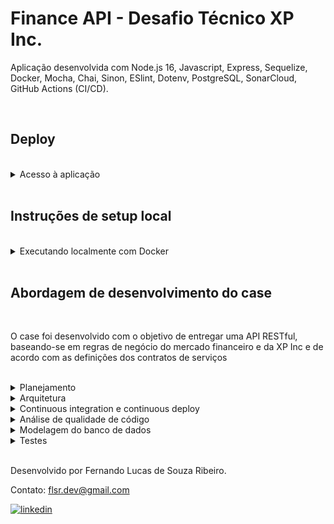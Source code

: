 # Finance API - Desafio Técnico XP Inc.

Aplicação desenvolvida com Node.js 16, Javascript, Express, Sequelize, Docker, Mocha, Chai, Sinon, ESlint, Dotenv, PostgreSQL, SonarCloud, GitHub Actions (CI/CD).

<br>

## Deploy

<br>

<details><summary>Acesso à aplicação</summary>

<br>

Aplicação hospedada na rota base https://finance-api-xp.herokuapp.com/

Para ter acesso à documentação, contendo todos os endpoint e métodos disponíveis, acesse: https://finance-api-xp.herokuapp.com/api-docs/

OBS: A primeira requisição à aplicação pode demorar um pouco mais, pois o heroku pode colocá-la em estado ocioso.

OBS 2: A implementação de autenticação pelo swagger ainda não foi implementada, portanto para teste é necessário utilizar Postman ou Insomnia.

<br>

## Autenticação

A rota de login ainda não está implementada, portanto foram autenticados dois usuários para a realização dos testes:

OBS: Insira o token no header authorization das requisições

OBS 2: ⚠️ Os tokens gerados no ambiente docker não conseguem autenticar usuários na aplicação do deploy e vice-versa ⚠️

### Usuário 1

```javascript
codCliente = 1

token = eyJhbGciOiJIUzI1NiIsInR5cCI6IkpXVCJ9.eyJjb2RDbGllbnRlIjoxLCJlbWFpbCI6ImZsc3IuZGV2QGVtYWlsLmNvbSIsIm5hbWUiOiJGZXJuYW5kbyIsImlhdCI6MTY1ODYyMjIxN30.reDSLh53f231hWfkBpRDgNNPn0Gr4PDBea8tGarRsPw
```

<br>

### Usuário 2

```javascript
codCliente = 2

token = eyJhbGciOiJIUzI1NiIsInR5cCI6IkpXVCJ9.eyJjb2RDbGllbnRlIjoyLCJlbWFpbCI6ImpvaG5kb2VAZ21haWwuY29tIiwibmFtZSI6IkpvaG4iLCJpYXQiOjE2NTg2MjIzNjd9.7PsiLxc7Ny_51Zs-qP9a0O_MdV575VZGAD8T62FemY8
```
<br>

</details>

<br>

## Instruções de setup local

<br>

<details> <summary>Executando localmente com Docker</summary>

<br>

### Requitos:
- [Node.js 16 LTS](https://nodejs.org/en/)
- [Docker](https://docs.docker.com/engine/install/)
- [Docker Compose](https://docs.docker.com/compose/install/#install-compose)
- [Postman](https://www.postman.com/) ou [Insomnia](https://insomnia.rest/)

### Realizando migrations e seeds no banco de dados do container:

Clone esse repositório:

    git clone git@github.com:flsr-dev/finance-api-xp.git    

Execute o comando abaixo na raiz do projeto para acessar o terminal do container:

    docker-compose run finance-api sh

Após a finalização do build e abertura do terminal do container:
  
  Executar as migrations:

    npm run migrate

  Executar o seed das tabelas:

    npm run seed

  Após a finalização, saia do terminal do container:

    exit
    

### Rodando a aplicação:

    docker-compose up 

Ou:

    docker-compose up -d

A partir disso a aplicação já estará disponível localmente na porta 3000.

Acesse http://localhost:3000/api-docs/ para ter acesso à documentação dos outros endpoints e métodos disponíveis.

OBS: A implementação de autenticação pelo swagger ainda não foi implementada, portanto para teste é necessário utilizar Postman ou Insomnia.

## Autenticação

A rota de login ainda não está implementada, portanto foram autenticados dois usuários para a realização dos testes:

OBS: Insira o token no header authorization das requisições

OBS 2: ⚠️ Os tokens gerados no ambiente docker não conseguem autenticar usuários na aplicação do deploy e vice-versa ⚠️

### Usuário 1

```javascript
codCliente = 1

token = eyJhbGciOiJIUzI1NiIsInR5cCI6IkpXVCJ9.eyJjb2RDbGllbnRlIjoxLCJlbWFpbCI6ImZsc3IuZGV2QGVtYWlsLmNvbSIsIm5hbWUiOiJGZXJuYW5kbyIsImlhdCI6MTY1ODYyMjg4Mn0.gMcACHOTQtgjznTCBcFSSWNeSO1Mmi7m6Xbnw2tGd3M
```


<br>

### Usuário 2

```javascript
codCliente = 2

token = eyJhbGciOiJIUzI1NiIsInR5cCI6IkpXVCJ9.eyJjb2RDbGllbnRlIjoyLCJlbWFpbCI6ImpvaG5kb2VAZ21haWwuY29tIiwibmFtZSI6IkpvaG4iLCJpYXQiOjE2NTg2MjI3ODh9.Xm_nbZZ_C9BaTebutgu9MGzz5FCurpXkaLdrq5SE8UM
```


</details>

<br>

## Abordagem de desenvolvimento do case

<br>

O case foi desenvolvido com o objetivo de entregar uma API RESTful, baseando-se em regras de negócio do mercado financeiro e da XP Inc e de acordo com as definições dos contratos de serviços

<br>

<details><summary>Planejamento</summary> 

<br>

O desenvolvimento da aplicação foi dividido nas seguintes etapas:

- Estudo do case e de regras de negócio;
- Elaboração do diagrama de entidades e relacionamentos do banco de dados;
- Setup do ambiente de testes e CI/CD;
- Ciclo de desenvolvimento, elaboração de testes unitários e refatoração;
- Documentação.

<br>

</details>

<details><summary>Arquitetura</summary> 

<br>

A arquitetura da aplicação foi baseada no modelo MSC para organizar o código pensando em manutenção e escalabilidade.

Camadas:

 - Controller ⇒ tratamento de requisições à API e respostas;
 - Services ⇒ responsável pela regra de negócio;
 - Models ⇒ integração com o banco gerenciada pelo Sequelize;

 Middlewares:

 
 - Autenticação ⇒ por meio de verificação do token JWT;
 - Autorização ⇒ garante que a pessoa cliente tem permissões de transação;
 - Validação ⇒ assegura conformidade das requisições com o contrato de serviços;
 - Erros ⇒ realiza captura e tratamento de erros. 

<br>

</details>

<details><summary>Continuous integration e continuous deploy</summary> 

<br>

Ao início do desenvolvimento, foi criada um esteira para realizar o deploy contínuo da aplicação ao passar nos testes de ESlint e unitários.

O pipeline tem o objetivo de garantir:

- Integração de novas implementações de código;
- Padronização de código realizada pelo ESlint no padrão Airbnb;
- Manter a integridade da aplicação por meio dos testes unitários;
- Disponibilizar de forma ágil as novas implementações através de deploy automatizado via [Heroku](https://www.heroku.com/).


<img src='https://i.imgur.com/yc5WIDb.png' alt='Imagem contendo pipeline de deploy utilizado na aplicação'/>

<br>

</details>

<details><summary>Análise de qualidade de código</summary> 

<br>

A qualidade do código é monitorada de forma automatizada pelo [Sonarcloud](https://sonarcloud.io/). O serviço de qualidade de código analisa cada Pull Request e também a aplicação de forma geral, apontando possíveis problemas de:

- Manutenibilidade; 
- Confiabilidade;
- Segurança

<img src='https://i.imgur.com/UbmYnBV.png' alt='Relatório de qualidade de código geral da aplicação' />

<br>

</details>


<details><summary>Modelagem do banco de dados</summary> 

<br>

O banco de dados foi modelado, tendo como foco garantir o respeito às formas normais e gerar históricos das transações e operações realizadas pelos clientes.

Com o intuito de simplificar as funções da camada de model, auxiliar na manutenção e diminuir a suscetibilidade a erros, a integração do banco foi realizado pela ORM [Sequelize](https://sequelize.org/)

<img src='https://i.imgur.com/JJ5iXm0.png' alt='Diagrama ER da aplicação' />

<br>

</details>

<details><summary>Testes</summary> 

<br>

Foram desenvolvidos testes unitários tendo como base a stack Mocha, Chai, Sinon e com auxílio de outras bibliotecas de mock para o Sequelize.

Os testes foram essenciais para garantir a integridade e escalabilidade da aplicação durante o desenvolvimento e para futuras implementações.

<br>

</details>

<br>

Desenvolvido por Fernando Lucas de Souza Ribeiro.

Contato: flsr.dev@gmail.com

<a href="https://www.linkedin.com/in/fernandolsr0/" target="_blank">
  <img align="center" src="https://img.shields.io/badge/LinkedIn-0077B5?style=for-the-badge&logo=linkedin&logoColor=white" alt="linkedin"/>
</a>


